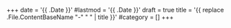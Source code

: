 +++
date = '{{ .Date }}'
#lastmod = '{{ .Date }}'
draft = true
title = '{{ replace .File.ContentBaseName "-" " " | title }}'
#category = []
+++

